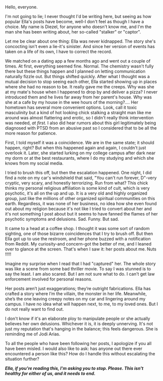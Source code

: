 Hello, everyone.

I'm not going to lie; I never thought I'd be writing here, but seeing as how popular Ella's posts have become, well-I don't feel as though I have a choice. My name is Diezel, for anyone who doesn't know me, and I'm the man she has been writing about, her so-called "stalker" or "captor".

Let me be clear about one thing: Ella was never kidnapped. The story she's concocting isn't even a lie-it's sinister. And since her version of events has taken on a life of its own, I have to correct the record.

We matched on a dating app a few months ago and went out a couple of times. At first, everything seemed fine. Normal. The chemistry wasn't fully there but these things happen and I planned on letting communication naturally fizzle out. But things shifted quickly. After what I thought was a mutual decision to stop seeing each other, Ella started showing up in places where she had no reason to be. It really gave me the creeps. Why was she at my mate's house when I happened to drop by and deliver a pizza? I never introduced them and he lives far away from her parent's house. Why was she at a cafe by my house in the wee hours of the morning?.... Her hometown has several more convenient options. Look, call it toxic masculinity but a kind of hot looking chick stalking a straight man like me around was almost flattering and erotic, so I didn't really think intervention was needed, *at first.* I also did hear rumors about this girl legitimately being diagnosed with PTSD from an abusive past so I considered that to be all the more reason for patience. 

First, I told myself it was a coincidence. We are in the same state; it should happen, right? But when this happened again and again, I couldn't just overlook it. Later, she started lurking on my college campus after dark near my dorm or at the best restaurants, where I do my studying and which she knows from my social media.  

I tried to brush this off, but then the escalation happened. One night, I did find a note on my car's windshield that said, "You can't run forever, D"-very cryptic, very scary, and honestly terrorizing. Run from what? This chick thinks my personal religious affiliation is some kind of cult, which is very psychotic, it's all on the up and up. It is a very old and highly organized group, just like the millions of other organized spiritual communities on this earth. Regardless, it was none of her business, no idea how she even found out about my religion because it's not like I tried to convert about her and it's not something I post about but it seems to have fanned the flames of her psychotic symptoms and delusions. Sad. Funny. But sad. 

It came to a head at a coffee shop. I thought it was some sort of random sighting, one of those bizarre coincidences that I try to brush off. But then Ella got up to use the restroom, and her phone buzzed with a notification from Reddit. My curiosity-and concern-got the better of me, and I leaned over to glance at the screen. That's when I saw it: her posts about me. Nuts !!!!! 

Imagine my surprise when I read that I had "captured" her. The whole story was like a scene from some bad thriller movie. To say I was stunned is to say the least. I am also scared. But I am not sure what to do. I can't get law enforcement involved for personal reasons. 

 Her posts aren’t just exaggerations; they’re outright fabrications. Ella has crafted a story where I’m the villain, the monster in her life. Meanwhile, she’s the one leaving creepy notes on my car and lingering around my campus. I have no idea what will happen next, to me, to my loved ones. But I do not really want to find out. 

I don't know if it's an elaborate ploy to manipulate people or she actually believes her own delusions. Whichever it is, it is deeply unnerving. It's not just my reputation that's hanging in the balance; this feels dangerous. She is reminding me of Jodi Arias. 

To all the people who have been following her posts, I apologize if you all have been misled. I would also like to ask: has anyone out there ever encountered a person like this? How do I handle this without escalating the situation further?

***Ella, if you're reading this, I'm asking you to stop. Please. This isn't healthy for either of us, and it needs to end.***